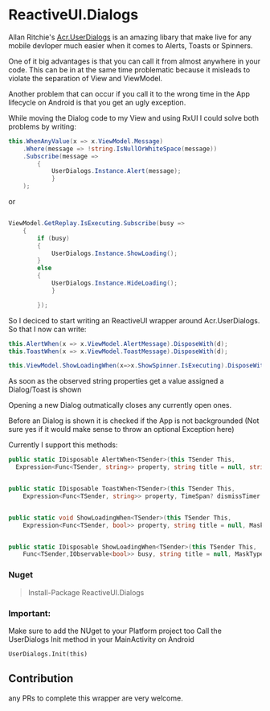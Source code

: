 # ReactiveUI.Dialogs

Allan Ritchie's [Acr.UserDialogs](https://github.com/aritchie/userdialogs) is an amazing libary that make live for any mobile devloper much easier when it comes to Alerts, Toasts or Spinners.

One of it big advantages is that you can call it from almost anywhere in your code. This can be in at the same time problematic because it misleads to violate the separation of View and ViewModel.

Another problem that can occur if you call it to the wrong time in the App lifecycle on Android is that you get an ugly exception.

While moving the Dialog code to my View and using RxUI I could solve both problems by writing:

```c#
this.WhenAnyValue(x => x.ViewModel.Message)
    .Where(message => !string.IsNullOrWhiteSpace(message))
    .Subscribe(message =>
        {
            UserDialogs.Instance.Alert(message);
            }
    );
```

or

```c#

ViewModel.GetReplay.IsExecuting.Subscribe(busy =>
    {
        if (busy)
        {
            UserDialogs.Instance.ShowLoading();
        }
        else
        {
            UserDialogs.Instance.HideLoading();
            }

        });
```

So I deciced to start writing an ReactiveUI wrapper around Acr.UserDialogs. So that I now can write:

```c#
this.AlertWhen(x => x.ViewModel.AlertMessage).DisposeWith(d);
this.ToastWhen(x => x.ViewModel.ToastMessage).DisposeWith(d);

this.ViewModel.ShowLoadingWhen(x=>x.ShowSpinner.IsExecuting).DisposeWith(d);
``` 

As soon as the observed string properties get a value assigned a Dialog/Toast is shown

Opening a new Dialog outmatically closes any currently open ones.

Before an Dialog is shown it is checked if the App is not backgrounded (Not sure yes if it would make sense to throw an optional Exception here)


Currently I support this methods:

```c# 
public static IDisposable AlertWhen<TSender>(this TSender This,
  Expression<Func<TSender, string>> property, string title = null, string okText = null)


public static IDisposable ToastWhen<TSender>(this TSender This,
    Expression<Func<TSender, string>> property, TimeSpan? dismissTimer = null)


public static void ShowLoadingWhen<TSender>(this TSender This,
    Expression<Func<TSender, bool>> property, string title = null, MaskType? maskType = null)


public static IDisposable ShowLoadingWhen<TSender>(this TSender This,
    Func<TSender,IObservable<bool>> busy, string title = null, MaskType? maskType = null)
```


### Nuget
>Install-Package ReactiveUI.Dialogs


### Important:
Make sure to add the NUget to your Platform project too
Call the UserDialogs Init method in your MainActivity on Android

`UserDialogs.Init(this)`


## Contribution
any PRs to complete this wrapper are very welcome.








